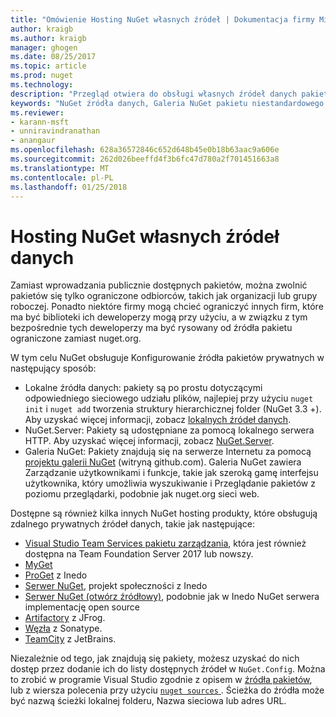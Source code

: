 ```yaml
---
title: "Omówienie Hosting NuGet własnych źródeł | Dokumentacja firmy Microsoft"
author: kraigb
ms.author: kraigb
manager: ghogen
ms.date: 08/25/2017
ms.topic: article
ms.prod: nuget
ms.technology: 
description: "Przegląd otwiera do obsługi własnych źródeł danych pakietu NuGet lub galerie lokalnie lub zdalnie."
keywords: "NuGet źródła danych, Galeria NuGet pakietu niestandardowego źródła danych, NuGet.Server"
ms.reviewer:
- karann-msft
- unniravindranathan
- anangaur
ms.openlocfilehash: 628a36572846c652d648b45e0b18b63aac9a606e
ms.sourcegitcommit: 262d026beeffd4f3b6fc47d780a2f701451663a8
ms.translationtype: MT
ms.contentlocale: pl-PL
ms.lasthandoff: 01/25/2018
---
```

# <a name="hosting-your-own-nuget-feeds"></a>Hosting NuGet własnych źródeł danych

Zamiast wprowadzania publicznie dostępnych pakietów, można zwolnić pakietów się tylko ograniczone odbiorców, takich jak organizacji lub grupy roboczej. Ponadto niektóre firmy mogą chcieć ograniczyć innych firm, które ma być biblioteki ich deweloperzy mogą przy użyciu, a w związku z tym bezpośrednie tych deweloperzy ma być rysowany od źródła pakietu ograniczone zamiast nuget.org.

W tym celu NuGet obsługuje Konfigurowanie źródła pakietów prywatnych w następujący sposób:

- Lokalne źródła danych: pakiety są po prostu dotyczącymi odpowiedniego sieciowego udziału plików, najlepiej przy użyciu `nuget init` i `nuget add` tworzenia struktury hierarchicznej folder (NuGet 3.3 +). Aby uzyskać więcej informacji, zobacz [lokalnych źródeł danych](../hosting-packages/local-feeds.md).
- NuGet.Server: Pakiety są udostępniane za pomocą lokalnego serwera HTTP. Aby uzyskać więcej informacji, zobacz [NuGet.Server](../hosting-packages/NuGet-Server.md).
- Galeria NuGet: Pakiety znajdują się na serwerze Internetu za pomocą [projektu galerii NuGet](https://github.com/NuGet/NuGetGallery#build-and-run-the-gallery-in-arbitrary-number-easy-steps) (witryną github.com). Galeria NuGet zawiera Zarządzanie użytkownikami i funkcje, takie jak szeroką gamę interfejsu użytkownika, który umożliwia wyszukiwanie i Przeglądanie pakietów z poziomu przeglądarki, podobnie jak nuget.org sieci web.

Dostępne są również kilka innych NuGet hosting produkty, które obsługują zdalnego prywatnych źródeł danych, takie jak następujące:

- [Visual Studio Team Services pakietu zarządzania](https://www.visualstudio.com/docs/package/nuget/publish), która jest również dostępna na Team Foundation Server 2017 lub nowszy.
- [MyGet](http://myget.org)
- [ProGet](http://inedo.com/proget) z Inedo
- [Serwer NuGet](http://nugetserver.net/), projekt społeczności z Inedo
- [Serwer NuGet (otwórz źródłowy)](http://nuget-server.net), podobnie jak w Inedo NuGet serwera implementację open source
- [Artifactory](https://www.jfrog.com/artifactory/) z JFrog.
- [Węzła](http://www.sonatype.org/nexus/) z Sonatype.
- [TeamCity](https://www.jetbrains.com/teamcity/) z JetBrains.

Niezależnie od tego, jak znajdują się pakiety, możesz uzyskać do nich dostęp przez dodanie ich do listy dostępnych źródeł w `NuGet.Config`. Można to zrobić w programie Visual Studio zgodnie z opisem w [źródła pakietów](../tools/package-manager-ui.md#package-sources), lub z wiersza polecenia przy użyciu [ `nuget sources` ](../tools/cli-ref-sources.md). Ścieżka do źródła może być nazwą ścieżki lokalnej folderu, Nazwa sieciowa lub adres URL.
